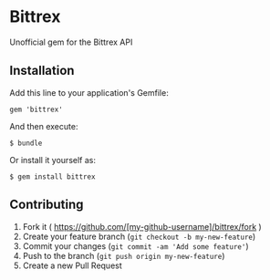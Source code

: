 # Bittrex

Unofficial gem for the Bittrex API

## Installation

Add this line to your application's Gemfile:

    gem 'bittrex'

And then execute:

    $ bundle

Or install it yourself as:

    $ gem install bittrex

## Contributing

1. Fork it ( https://github.com/[my-github-username]/bittrex/fork )
2. Create your feature branch (`git checkout -b my-new-feature`)
3. Commit your changes (`git commit -am 'Add some feature'`)
4. Push to the branch (`git push origin my-new-feature`)
5. Create a new Pull Request
